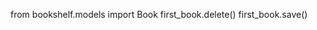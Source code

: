 from bookshelf.models import Book
first_book.delete()
first_book.save()
<!-- This deletes records of the first_book -->